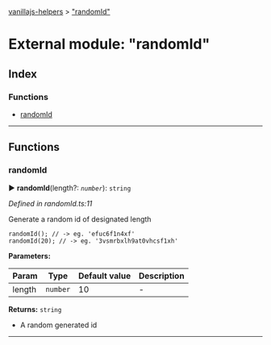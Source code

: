 [vanillajs-helpers](../README.md) > ["randomId"](../modules/_randomid_.md)



# External module: "randomId"

## Index

### Functions

* [randomId](_randomid_.md#randomid)



---
## Functions
<a id="randomid"></a>

###  randomId

► **randomId**(length?: *`number`*): `string`



*Defined in randomId.ts:11*



Generate a random id of designated length

    randomId(); // -> eg. 'efuc6f1n4xf'
    randomId(20); // -> eg. '3vsmrbxlh9at0vhcsf1xh'


**Parameters:**

| Param | Type | Default value | Description |
| ------ | ------ | ------ | ------ |
| length | `number`  | 10 |   - |





**Returns:** `string`
- A random generated id






___


